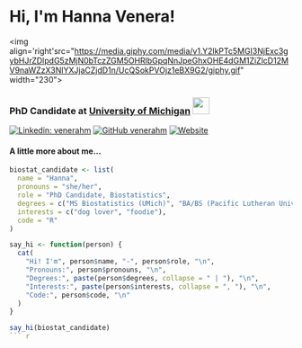 # Hi, I'm Hanna Venera!

<img align='right'src="https://media.giphy.com/media/v1.Y2lkPTc5MGI3NjExc3gybHJrZDlpdG5zMjN0bTczZGM5OHRlbGpqNnJpeGhxOHE4dGM1ZiZlcD12MV9naWZzX3NlYXJjaCZjdD1n/UcQSokPVOjz1eBX9G2/giphy.gif" width="230">

### PhD Candidate at <a href="https://sph.umich.edu/biostat/">University of Michigan</a> <img src="https://media.giphy.com/media/Cz6xnJ5sutPDWVDUGj/giphy.gif" width="30">

[![Linkedin: venerahm](https://img.shields.io/badge/-venerahm-blue?style=flat-square&logo=Linkedin&logoColor=white&link=https://www.linkedin.com/in/venerahm/)](https://www.linkedin.com/in/hanna-venera-197720196/)
[![GitHub venerahm](https://img.shields.io/github/followers/venerahm?label=follow&style=social)](https://github.com/venerahm)
[![Website](https://img.shields.io/badge/Website-venerahm.github.io-blue?logo=google-chrome&style=social)](https://venerahm.github.io/)

#### A little more about me... 

```r
biostat_candidate <- list(
  name = "Hanna",
  pronouns = "she/her",
  role = "PhD Candidate, Biostatistics",
  degrees = c("MS Biostatistics (UMich)", "BA/BS (Pacific Lutheran Univ)"),
  interests = c("dog lover", "foodie"),
  code = "R"
)

say_hi <- function(person) {
  cat(
    "Hi! I'm", person$name, "-", person$role, "\n",
    "Pronouns:", person$pronouns, "\n",
    "Degrees:", paste(person$degrees, collapse = " | "), "\n",
    "Interests:", paste(person$interests, collapse = ", "), "\n",
    "Code:", person$code, "\n"
  )
}

say_hi(biostat_candidate)
``` r
